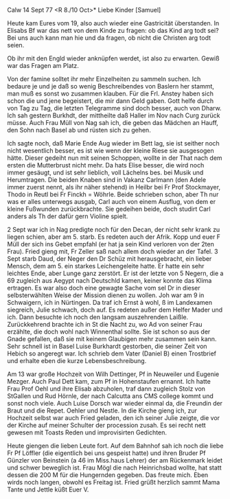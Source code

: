  Calw 14 Sept 77
 <R 8./10 Oct>*
Liebe Kinder [Samuel]

Heute kam Eures vom 19, also auch wieder eine Gastricität überstanden. In Elisabs Bf war das nett von dem Kinde zu fragen: ob das Kind arg todt sei? Bei uns auch kann man hie und da fragen, ob nicht die Christen arg todt seien.

Ob ihr mit den Engld wieder anknüpfen werdet, ist also zu erwarten. Gewiß war das Fragen am Platz.

Von der famine solltet ihr mehr Einzelheiten zu sammeln suchen. Ich bedaure je und je daß so wenig Beschreibendes von Baslern her stammt, man muß es sonst wo zusammen klauben. Für die Frl. Anstey haben sich schon die und jene begeistert, die mir dann Geld gaben. Gott helfe durch von Tag zu Tag, die letzten Telegramme sind doch besser, auch von Dharw. Ich sah gestern Burkhdt, der mittheilte daß Haller im Nov nach Curg zurück müsse. Auch Frau Müll von Nag sah ich, die geben das Mädchen an Hauff, den Sohn nach Basel ab und rüsten sich zu gehen.

Ich sagte noch, daß Marie Ende Aug wieder im Bett lag, sie ist seither noch nicht wesentlich besser, es ist wie wenn der kleine Riese sie ausgesogen hätte. Dieser gedeiht nun mit seinen Schoppen, wollte in der That nach dem ersten die Mutterbrust nicht mehr. Da hats Elise besser, die wird noch immer gesäugt, und ist sehr lieblich, voll Lächelns bes. bei Musik und Herumtragen. Die beiden Knaben sind in Vakanz Carlmann (den Adele immer zuerst nennt, als ihr näher stehend) in Heilbr bei Fr Prof Stockmayer, Thodo in Reutl bei Fr Finckh = Wöhrle. Beide schrieben schon, aber Th nur was er alles unterwegs ausgab, Carl auch von einem Ausflug, von dem er kleine Fußwunden zurückbrachte. Sie gedeihen beide, doch studirt Carl anders als Th der dafür gern Violine spielt.

2 Sept war ich in Nag predigte noch für den Decan, der nicht sehr krank zu liegen schien, aber am 5. starb. Es redeten auch der Afrik. Kopp und euer F Müll der sich ins Gebet empfahl (er hat ja sein Kind verloren von der 2ten Frau). Fried gieng mit, Fr Zeller saß nach allem doch wieder an der Tafel. 3 Sept starb Daud, der Neger den Dr Schüz mit herausgebracht, ein lieber Mensch, dem am 5. ein starkes Leichengeleite hatte. Er hatte ein sehr leichtes Ende, aber Lunge ganz zerstört. Er ist der letzte von 5 Negern, die a 69 zugleich aus Aegypt nach Deutschld kamen, keiner konnte das Klima ertragen. Es war also doch eine gewagte Sache vom sel Dr in dieser selbsterwählten Weise der Mission dienen zu wollen. Joh war am 9 in Schwaigern, ich in Nürtingen. Da traf ich Ernst à wohl, ß im Landexamen siegreich, Julie schwach, doch auf. Es redeten außer dem Helfer Mader und ich. Dann besuchte ich noch den langsam auszehrenden Laißle. Zurückkehrend brachte ich in St die Nacht zu, wo Ad von seiner Frau erzählte, die doch wohl nach Winnenthal sollte. Sie ist schon so aus der Gnade gefallen, daß sie mit keinem Glaubigen mehr zusammen sein kann. Sehr schnell ist in Basel Luise Burkhardt gestorben, die seiner Zeit von Hebich so angeregt war. Ich schrieb dem Vater (Daniel B) einen Trostbrief und erhalte eben die kurze Lebensbeschreibung.

Am 13 war große Hochzeit von Wilh Dettinger, Pf in Neuweiler und Eugenie Mezger. Auch Paul Dett kam, zum Pf in Hohenstaufen ernannt. Ich hatte Frau Prof Oehl und ihre Elisab abzuholen, traf dann zugleich Stolz von StGallen und Rud Hörnle, der nach Calcutta ans CMS college kommt und sonst noch viele. Auch Luise Dorsch war wieder einmal da, die Freundin der Braut und die Repet. Oehler und Nestle. In die Kirche gieng ich, zur Hochzeit selbst war auch Fried geladen, den ich seiner Julie zeigte, die vor der Kirche auf meiner Schulter der procession zusah. Es sei recht nett gewesen mit Toasts Reden und improvisirten Gedichten.

Heute giengen die lieben Leute fort. Auf dem Bahnhof sah ich noch die liebe Fr Pf Löffler (die eigentlich bei uns gespeist hatte) und ihren Bruder Pf Günzler von Beinstein (a 46 im Miss.haus Lehrer) der am Rückenmark leidet und schwer beweglich ist. Frau Mögl die nach Heinrichsbad wollte, hat statt dessen die 200 M für die Hungernden gegeben. Das freute mich. 
Eben wirds noch langen, obwohl es Freitag ist. Fried grüßt herzlich sammt Mama Tante und Jettle
 küßt Euer V.
